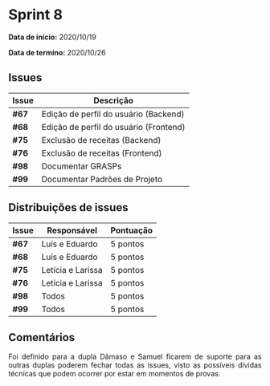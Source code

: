 # Sprint 8

**Data de início:** 2020/10/19

**Data de termíno:** 2020/10/26

## Issues

|Issue|Descrição|
|-----|---------|
|**#67**|Edição de perfil do usuário (Backend)|
|**#68**|Edição de perfil do usuário (Frontend)|
|**#75**|Exclusão de receitas (Backend)|
|**#76**|Exclusão de receitas (Frontend)|
|**#98**|Documentar GRASPs|
|**#99**|Documentar Padrões de Projeto|


## Distribuições de issues

|Issue|Responsável|Pontuação|
|-----|---------|-----------|
|**#67**|Luís e Eduardo|5 pontos|
|**#68**|Luís e Eduardo|5 pontos|
|**#75**|Letícia e Larissa|5 pontos|
|**#76**|Letícia e Larissa|5 pontos|
|**#98**|Todos|5 pontos|
|**#99**|Todos|5 pontos|

## Comentários

<p align="justify">Foi definido para a dupla Dâmaso e Samuel ficarem de suporte para as outras duplas poderem fechar todas as issues, visto as possíveis dívidas técnicas que podem ocorrer por estar em momentos de provas.</p>